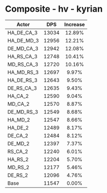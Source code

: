 # Composite - hv - kyrian
| Actor | DPS | Increase |
|---|:---:|:---:|
|HA_DE_CA_3|13034|12.89%|
|HA_DE_MD_3|12956|12.21%|
|DE_MD_CA_3|12942|12.08%|
|HA_RS_CA_3|12748|10.41%|
|MD_RS_CA_3|12720|10.16%|
|HA_MD_RS_3|12697|9.97%|
|HA_DE_RS_3|12643|9.50%|
|DE_RS_CA_3|12635|9.43%|
|HA_CA_2|12590|9.04%|
|MD_CA_2|12570|8.87%|
|DE_MD_RS_3|12549|8.68%|
|HA_MD_2|12547|8.66%|
|HA_DE_2|12489|8.17%|
|DE_CA_2|12484|8.12%|
|DE_MD_2|12397|7.37%|
|RS_CA_2|12240|6.01%|
|HA_RS_2|12204|5.70%|
|MD_RS_2|12177|5.46%|
|DE_RS_2|12096|4.76%|
|Base|11547|0.00%|
